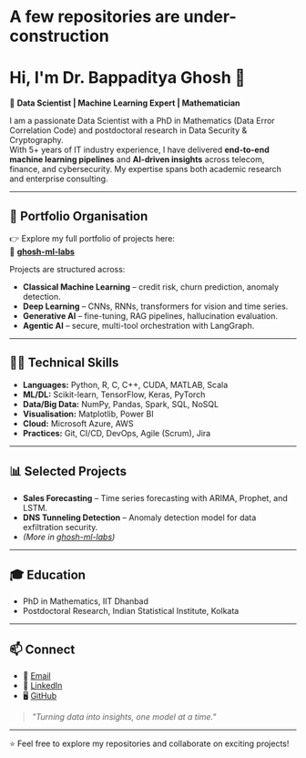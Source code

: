# A few repositories are under-construction

# Hi, I'm Dr. Bappaditya Ghosh 👋

🎯 **Data Scientist | Machine Learning Expert | Mathematician**

I am a passionate Data Scientist with a PhD in Mathematics (Data Error Correlation Code) and postdoctoral research in Data Security & Cryptography.  
With 5+ years of IT industry experience, I have delivered **end-to-end machine learning pipelines** and **AI-driven insights** across telecom, finance, and cybersecurity. My expertise spans both academic research and enterprise consulting.

---

## 🏢 Portfolio Organisation
👉 Explore my full portfolio of projects here:  
🔗 [**ghosh-ml-labs**](https://github.com/ghosh-ml-labs)  

Projects are structured across:
- **Classical Machine Learning** – credit risk, churn prediction, anomaly detection.  
- **Deep Learning** – CNNs, RNNs, transformers for vision and time series.  
- **Generative AI** – fine-tuning, RAG pipelines, hallucination evaluation.  
- **Agentic AI** – secure, multi-tool orchestration with LangGraph.  

---

## 🧑‍💻 Technical Skills
- **Languages:** Python, R, C, C++, CUDA, MATLAB, Scala  
- **ML/DL:** Scikit-learn, TensorFlow, Keras, PyTorch  
- **Data/Big Data:** NumPy, Pandas, Spark, SQL, NoSQL  
- **Visualisation:** Matplotlib, Power BI  
- **Cloud:** Microsoft Azure, AWS  
- **Practices:** Git, CI/CD, DevOps, Agile (Scrum), Jira  

---

## 📊 Selected Projects
- **Sales Forecasting** – Time series forecasting with ARIMA, Prophet, and LSTM.  
- **DNS Tunneling Detection** – Anomaly detection model for data exfiltration security.  
- *(More in [ghosh-ml-labs](https://github.com/ghosh-ml-labs))*  

---

## 🎓 Education
- PhD in Mathematics, IIT Dhanbad  
- Postdoctoral Research, Indian Statistical Institute, Kolkata  

---

## 📫 Connect
- 📧 [Email](mailto:bappadityaghosh.tn@gmail.com)  
- 🔗 [LinkedIn](https://www.linkedin.com/in/bappaditya-ghosh-904011229)  
- 🖥️ [GitHub](https://github.com/bappaditya-github)  

> *"Turning data into insights, one model at a time."*  

---
⭐ Feel free to explore my repositories and collaborate on exciting projects!
